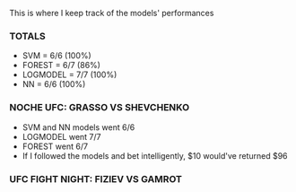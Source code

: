 This is where I keep track of the models' performances

### TOTALS ###
- SVM = 6/6 (100%)
- FOREST = 6/7 (86%)
- LOGMODEL = 7/7 (100%)
- NN = 6/6 (100%)

### NOCHE UFC: GRASSO VS SHEVCHENKO ###
- SVM and NN models went 6/6
- LOGMODEL went 7/7
- FOREST went 6/7
- If I followed the models and bet intelligently, $10 would've returned $96

### UFC FIGHT NIGHT: FIZIEV VS GAMROT ###
